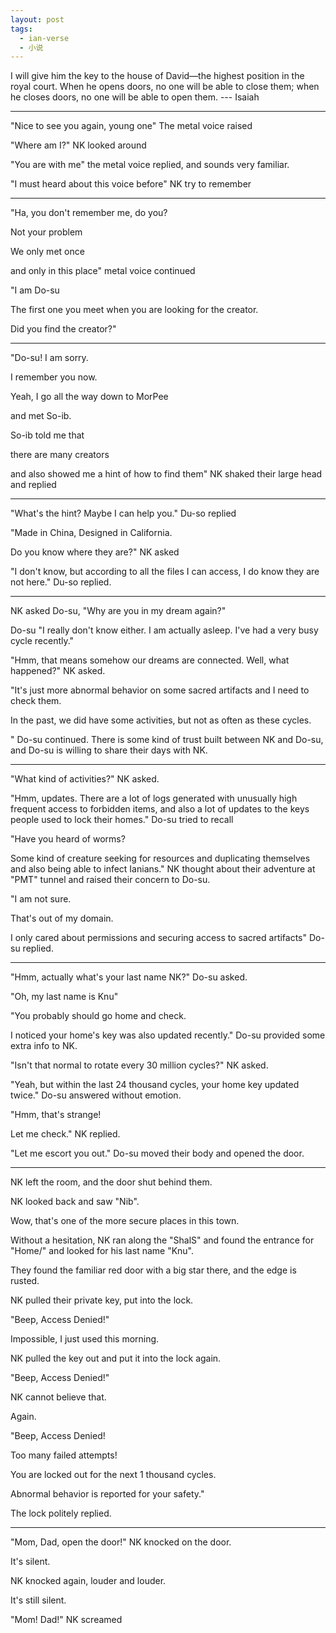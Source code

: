 ```yaml
---
layout: post
tags:
  - ian-verse
  - 小说
---
```


I will give him the key to the house of David—the highest position in the royal court. When he opens doors, no one will be able to close them; when he closes doors, no one will be able to open them. --- Isaiah

---

"Nice to see you again, young one" The metal voice raised

"Where am I?" NK looked around

"You are with me" the metal voice replied, and sounds very familiar.

"I must heard about this voice before" NK try to remember

---

"Ha, you don't remember me, do you?

Not your problem

We only met once

and only in this place" metal voice continued

"I am Do-su

The first one you meet when you are looking for the creator.

Did you find the creator?"

---

"Do-su! I am sorry.

I remember you now.

Yeah, I go all the way down to MorPee

and met So-ib.

So-ib told me that

there are many creators

and also showed me a hint of how to find them" NK shaked their large head and replied

---

"What's the hint? Maybe I can help you." Du-so replied

"Made in China, Designed in California.

Do you know where they are?" NK asked

"I don't know, but according to all the files I can access, I do know they are not here." Du-so replied.

---

NK asked Do-su, "Why are you in my dream again?"

Do-su "I really don't know either. I am actually asleep. I've had a very busy cycle recently."

"Hmm, that means somehow our dreams are connected. Well, what happened?" NK asked.

"It's just more abnormal behavior on some sacred artifacts and I need to check them.

In the past, we did have some activities, but not as often as these cycles.

" Do-su continued. There is some kind of trust built between NK and Do-su, and Do-su is willing to share their days with NK.

---

"What kind of activities?" NK asked.

"Hmm, updates. There are a lot of logs generated with unusually high frequent access to forbidden items, and also a lot of updates to the keys people used to lock their homes." Do-su tried to recall

"Have you heard of worms?

Some kind of creature seeking for resources and duplicating themselves and also being able to infect Ianians." NK thought about their adventure at "PMT" tunnel and raised their concern to Do-su.

"I am not sure.

That's out of my domain.

I only cared about permissions and securing access to sacred artifacts" Do-su replied.

---

"Hmm, actually what's your last name NK?" Do-su asked.

"Oh, my last name is Knu"

"You probably should go home and check.

I noticed your home's key was also updated recently." Do-su provided some extra info to NK.

"Isn't that normal to rotate every 30 million cycles?" NK asked.

"Yeah, but within the last 24 thousand cycles, your home key updated twice." Do-su answered without emotion.

"Hmm, that's strange!

Let me check."  NK replied.

"Let me escort you out." Do-su moved their body and opened the door.

---

NK left the room, and the door shut behind them.

NK looked back and saw "Nib".

Wow, that's one of the more secure places in this town.

Without a hesitation, NK ran along the "ShalS" and found the entrance for "Home/" and looked for his last name "Knu".

They found the familiar red door with a big star there, and the edge is rusted.

NK pulled their private key, put into the lock.

"Beep, Access Denied!"

Impossible, I just used this morning.

NK pulled the key out and put it into the lock again.

"Beep, Access Denied!"

NK cannot believe that.

Again.

"Beep, Access Denied!

Too many failed attempts!

You are locked out for the next 1 thousand cycles.

Abnormal behavior is reported for your safety."

The lock politely replied.

---

"Mom, Dad, open the door!" NK knocked on the door.

It's silent.

NK knocked again, louder and louder.

It's still silent.

"Mom! Dad!" NK screamed